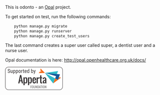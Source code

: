 This is odonto - an [Opal](https://github.com/openhealthcare/opal) project.

To get started on test, run the following commands:

```
    python manage.py migrate
    python manage.py runserver
    python manage.py create_test_users
```

The last command creates a super user called super, a dentist user and a nurse user.

Opal documentation is here: http://opal.openhealthcare.org.uk/docs/

![supported_by_apperta_lores.png](https://github.com/AppertaFoundation/apperta-image-assets/blob/master/supported_by_apperta_lores.png)
